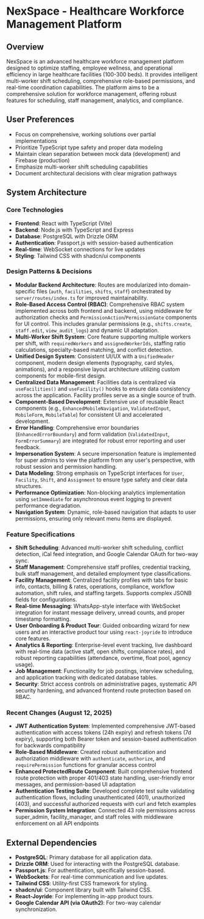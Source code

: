 # NexSpace - Healthcare Workforce Management Platform

## Overview
NexSpace is an advanced healthcare workforce management platform designed to optimize staffing, employee wellness, and operational efficiency in large healthcare facilities (100-300 beds). It provides intelligent multi-worker shift scheduling, comprehensive role-based permissions, and real-time coordination capabilities. The platform aims to be a comprehensive solution for workforce management, offering robust features for scheduling, staff management, analytics, and compliance.

## User Preferences
- Focus on comprehensive, working solutions over partial implementations
- Prioritize TypeScript type safety and proper data modeling
- Maintain clean separation between mock data (development) and Firebase (production)
- Emphasize multi-worker shift scheduling capabilities
- Document architectural decisions with clear migration pathways

## System Architecture
### Core Technologies
- **Frontend**: React with TypeScript (Vite)
- **Backend**: Node.js with TypeScript and Express
- **Database**: PostgreSQL with Drizzle ORM
- **Authentication**: Passport.js with session-based authentication
- **Real-time**: WebSocket connections for live updates
- **Styling**: Tailwind CSS with shadcn/ui components

### Design Patterns & Decisions
- **Modular Backend Architecture**: Routes are modularized into domain-specific files (`auth`, `facilities`, `shifts`, `staff`) orchestrated by `server/routes/index.ts` for improved maintainability.
- **Role-Based Access Control (RBAC)**: Comprehensive RBAC system implemented across both frontend and backend, using middleware for authorization checks and `PermissionAction`/`PermissionGate` components for UI control. This includes granular permissions (e.g., `shifts.create`, `staff.edit`, `view_audit_logs`) and dynamic UI adaptation.
- **Multi-Worker Shift System**: Core feature supporting multiple workers per shift, with `requiredWorkers` and `assignedWorkerIds`, staffing ratio calculations, specialty-based matching, and conflict detection.
- **Unified Design System**: Consistent UI/UX with a `UnifiedHeader` component, modern design elements (typography, card styles, animations), and a responsive layout architecture utilizing custom components for mobile-first design.
- **Centralized Data Management**: Facilities data is centralized via `useFacilities()` and `useFacility()` hooks to ensure data consistency across the application. Facility profiles serve as a single source of truth.
- **Component-Based Development**: Extensive use of reusable React components (e.g., `EnhancedMobileNavigation`, `ValidatedInput`, `MobileForm`, `MobileTable`) for consistent UI and accelerated development.
- **Error Handling**: Comprehensive error boundaries (`EnhancedErrorBoundary`) and form validation (`ValidatedInput`, `FormErrorSummary`) are integrated for robust error reporting and user feedback.
- **Impersonation System**: A secure impersonation feature is implemented for super admins to view the platform from any user's perspective, with robust session and permission handling.
- **Data Modeling**: Strong emphasis on TypeScript interfaces for `User`, `Facility`, `Shift`, and `Assignment` to ensure type safety and clear data structures.
- **Performance Optimization**: Non-blocking analytics implementation using `setImmediate` for asynchronous event logging to prevent performance degradation.
- **Navigation System**: Dynamic, role-based navigation that adapts to user permissions, ensuring only relevant menu items are displayed.

### Feature Specifications
- **Shift Scheduling**: Advanced multi-worker shift scheduling, conflict detection, iCal feed integration, and Google Calendar OAuth for two-way sync.
- **Staff Management**: Comprehensive staff profiles, credential tracking, bulk staff management, and detailed employment type classifications.
- **Facility Management**: Centralized facility profiles with tabs for basic info, contacts, billing & rates, operations, compliance, workflow automation, shift rules, and staffing targets. Supports complex JSONB fields for configurations.
- **Real-time Messaging**: WhatsApp-style interface with WebSocket integration for instant message delivery, unread counts, and proper timestamp formatting.
- **User Onboarding & Product Tour**: Guided onboarding wizard for new users and an interactive product tour using `react-joyride` to introduce core features.
- **Analytics & Reporting**: Enterprise-level event tracking, live dashboard with real-time data (active staff, open shifts, compliance rates), and robust reporting capabilities (attendance, overtime, float pool, agency usage).
- **Job Management**: Functionality for job postings, interview scheduling, and application tracking with dedicated database tables.
- **Security**: Strict access controls on administrative pages, systematic API security hardening, and advanced frontend route protection based on RBAC.

### Recent Changes (August 12, 2025)
- **JWT Authentication System**: Implemented comprehensive JWT-based authentication with access tokens (24h expiry) and refresh tokens (7d expiry), supporting both Bearer token and session-based authentication for backwards compatibility
- **Role-Based Middleware**: Created robust authentication and authorization middleware with `authenticate`, `authorize`, and `requirePermission` functions for granular access control
- **Enhanced ProtectedRoute Component**: Built comprehensive frontend route protection with proper 401/403 state handling, user-friendly error messages, and permission-based UI adaptation
- **Authentication Testing Suite**: Developed complete test suite validating authentication flows, including unauthenticated (401), unauthorized (403), and successful authorized requests with curl and fetch examples
- **Permission System Integration**: Connected 43 role permissions across super_admin, facility_manager, and staff roles with middleware enforcement on all API endpoints

## External Dependencies
- **PostgreSQL**: Primary database for all application data.
- **Drizzle ORM**: Used for interacting with the PostgreSQL database.
- **Passport.js**: For authentication, specifically session-based.
- **WebSockets**: For real-time communication and live updates.
- **Tailwind CSS**: Utility-first CSS framework for styling.
- **shadcn/ui**: Component library built with Tailwind CSS.
- **React-Joyride**: For implementing in-app product tours.
- **Google Calendar API (via OAuth2)**: For two-way calendar synchronization.